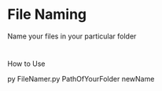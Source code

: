 # File Naming

Name your files in your particular folder
#
How to Use

py FileNamer.py PathOfYourFolder newName